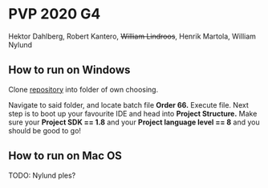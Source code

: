 # PVP 2020 G4

Hektor Dahlberg, Robert Kantero, ~~William Lindroos~~, Henrik Martola, William Nylund

## How to run on Windows

Clone [repository](https://github.com/it-teaching-abo-akademi/project-pvp20-grupp4.git) into folder of own choosing.

Navigate to said folder, and locate batch file **Order 66.** Execute file. Next step is to boot up your favourite IDE and head into **Project Structure.** Make sure your **Project SDK == 1.8** and your **Project language level == 8** and you should be good to go!

## How to run on Mac OS

TODO: Nylund ples?

